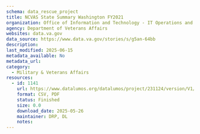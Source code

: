 ```yaml
---
schema: data_rescue_project 
title: NCVAS State Summary Washington FY2021
organization: Office of Information and Technology - IT Operations and Services (ITOPS)
agency: Department of Veterans Affairs
websites: data.va.gov
data_source: https://www.data.va.gov/stories/s/g5an-64bb
description: 
last_modified: 2025-06-15
metadata_available: No
metadata_url: 
category:
  - Military & Veterans Affairs 
resources:
  - id: 1141
    url: https://www.datalumos.org/datalumos/project/231124/version/V1/view
    format: CSV, PDF
    status: Finished
    size: 0.0
    download_date: 2025-05-26
    maintainer: DRP, DL
    notes: 
---
```

